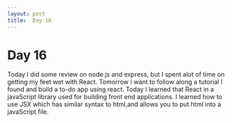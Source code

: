 ```yaml
---
layout: post
title:  Day 16
---
```


# Day 16

Today I did some review on node.js and express, but I spent alot of time on getting my feet wet with React. Tomorrow I want to follow along a tutorial I found and build a to-do app using react.
Today I learned that React in a javaScript library used for building front end applications. I learned how to use JSX which has similar syntax to html,and allows you to put html into a javaScript file.